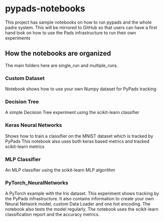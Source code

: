 # pypads-notebooks

This project has sample notebooks on how to run pypads and the whole padre system. This will be mirrored to GitHub so that users can have a first hand look on how to use the Pads infrastructure to run their own experiments

## How the notebooks are organized
The main folders here are single_run and multiple_runs. 


### Custom Dataset
Notebook shows how to use your own Numpy dataset for PyPads tracking

### Decision Tree
A simple Decision Tree experiment using the scikit-learn classifier

### Keras Neural Networks
Shows how to train a classifier on the MNIST dataset which is tracked by PyPads
This notebook also uses both keras based metrics and tracked scikit-learn metrics

### MLP Classifier
An MLP classifier using the scikit-learn MLP algorithm

### PyTorch_NeuralNetworks
A PyTorch example with the Iris dataset. This experiment shows tracking by the PyPads infrastructure.
It also contains information to create your own Neural Network model, custom Data Loader and one hot encoding.
The notebook also tests the model regularly.
The notebook uses the scikit-learn classification report and the accuracy metrics.
